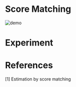 # Score Matching

![demo](https://raw.github.com/wiki/kadode/score-matching/images/out.gif)
# Experiment

# References
[1] Estimation by score matching